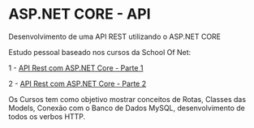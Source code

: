 # ASP.NET CORE - API


Desenvolvimento de uma API REST utilizando o ASP.NET CORE

Estudo pessoal baseado nos cursos da School Of Net:

1 - [API Rest com ASP.NET Core - Parte 1](https://www.schoolofnet.com/curso/aspnet/dotnet-core/api-rest-com-aspnet-core-parte-1/)

2 - [API Rest com ASP.NET Core - Parte 2](https://www.schoolofnet.com/curso/aspnet/dotnet-core/api-rest-com-aspnet-core-parte-2/)


Os Cursos tem como objetivo mostrar conceitos de Rotas, Classes das Models, Conexão com o Banco de Dados MySQL, desenvolvimento de todos os verbos HTTP.
